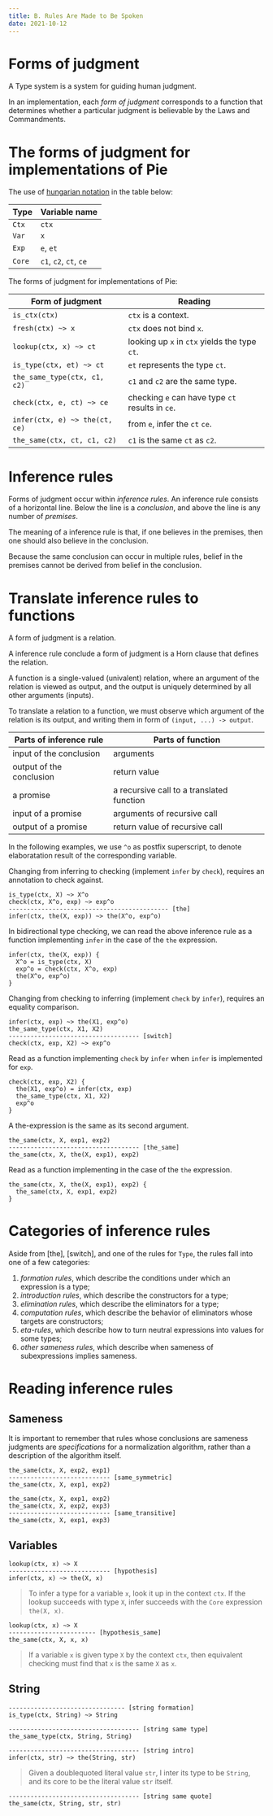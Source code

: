 ```yaml
---
title: B. Rules Are Made to Be Spoken
date: 2021-10-12
---
```


# Forms of judgment

A Type system is a system for guiding human judgment.

In an implementation, each _form of judgment_
corresponds to a function that determines
whether a particular judgment is believable
by the Laws and Commandments.

# The forms of judgment for implementations of Pie

The use of [hungarian notation][] in the table below:

| Type   | Variable name          |
| ------ | ---------------------- |
| `Ctx`  | `ctx`                  |
| `Var`  | `x`                    |
| `Exp`  | `e`, `et`              |
| `Core` | `c1`, `c2`, `ct`, `ce` |

[hungarian notation]: https://en.wikipedia.org/wiki/Hungarian_notation

The forms of judgment for implementations of Pie:

| Form of judgment               | Reading                                          |
| ------------------------------ | ------------------------------------------------ |
| `is_ctx(ctx)`                  | `ctx` is a context.                              |
| `fresh(ctx) ~> x`              | `ctx` does not bind `x`.                         |
| `lookup(ctx, x) ~> ct`         | looking up `x` in `ctx` yields the type `ct`.    |
| `is_type(ctx, et) ~> ct`       | `et` represents the type `ct`.                   |
| `the_same_type(ctx, c1, c2)`   | `c1` and `c2` are the same type.                 |
| `check(ctx, e, ct) ~> ce`      | checking `e` can have type `ct` results in `ce`. |
| `infer(ctx, e) ~> the(ct, ce)` | from `e`, infer the `ct` `ce`.                   |
| `the_same(ctx, ct, c1, c2)`    | `c1` is the same `ct` as `c2`.                   |

# Inference rules

Forms of judgment occur within _inference rules_.
An inference rule consists of a horizontal line.
Below the line is a _conclusion_, and above the line
is any number of _premises_.

The meaning of a inference rule is that,
if one believes in the premises,
then one should also believe in the conclusion.

Because the same conclusion can occur in multiple rules,
belief in the premises cannot be derived from belief in the conclusion.

# Translate inference rules to functions

A form of judgment is a relation.

A inference rule conclude a form of judgment
is a Horn clause that defines the relation.

A function is a single-valued (univalent) relation,
where an argument of the relation is viewed as output,
and the output is uniquely determined by all other arguments (inputs).

To translate a relation to a function,
we must observe which argument of the relation is its output,
and writing them in form of `(input, ...) -> output`.

| Parts of inference rule  | Parts of function                         |
| ------------------------ | ----------------------------------------- |
| input of the conclusion  | arguments                                 |
| output of the conclusion | return value                              |
| a promise                | a recursive call to a translated function |
| input of a promise       | arguments of recursive call               |
| output of a promise      | return value of recursive call            |

In the following examples, we use `^o` as postfix superscript,
to denote elaboratation result of the corresponding variable.

Changing from inferring to checking (implement `infer` by `check`),
requires an annotation to check against.

```
is_type(ctx, X) ~> X^o
check(ctx, X^o, exp) ~> exp^o
-------------------------------------------- [the]
infer(ctx, the(X, exp)) ~> the(X^o, exp^o)
```

In bidirectional type checking,
we can read the above inference rule as a function
implementing `infer` in the case of the `the` expression.

```
infer(ctx, the(X, exp)) {
  X^o = is_type(ctx, X)
  exp^o = check(ctx, X^o, exp)
  the(X^o, exp^o)
}
```

Changing from checking to inferring (implement `check` by `infer`),
requires an equality comparison.

```
infer(ctx, exp) ~> the(X1, exp^o)
the_same_type(ctx, X1, X2)
------------------------------------ [switch]
check(ctx, exp, X2) ~> exp^o
```

Read as a function implementing `check` by `infer`
when `infer` is implemented for `exp`.

```
check(ctx, exp, X2) {
  the(X1, exp^o) = infer(ctx, exp)
  the_same_type(ctx, X1, X2)
  exp^o
}
```

A the-expression is the same as its second argument.

```
the_same(ctx, X, exp1, exp2)
------------------------------------ [the_same]
the_same(ctx, X, the(X, exp1), exp2)
```

Read as a function implementing in the case of the `the` expression.

```
the_same(ctx, X, the(X, exp1), exp2) {
  the_same(ctx, X, exp1, exp2)
}
```

# Categories of inference rules

Aside from [the], [switch], and one of the rules for `Type`,
the rules fall into one of a few categories:

1. _formation rules_, which describe the conditions under which an expression is a type;
2. _introduction rules_, which describe the constructors for a type;
3. _elimination rules_, which describe the eliminators for a type;
4. _computation rules_, which describe the behavior of eliminators whose targets are constructors;
5. _eta-rules_, which describe how to turn neutral expressions into values for some types;
6. _other sameness rules_, which describe when sameness of subexpressions implies sameness.

# Reading inference rules

## Sameness

It is important to remember that
rules whose conclusions are sameness judgments
are _specifications_ for a normalization algorithm,
rather than a description of the algorithm itself.

```
the_same(ctx, X, exp2, exp1)
---------------------------- [same_symmetric]
the_same(ctx, X, exp1, exp2)
```

```
the_same(ctx, X, exp1, exp2)
the_same(ctx, X, exp2, exp3)
---------------------------- [same_transitive]
the_same(ctx, X, exp1, exp3)
```

## Variables

```
lookup(ctx, x) ~> X
---------------------------- [hypothesis]
infer(ctx, x) ~> the(X, x)
```

> To infer a type for a variable `x`,
> look it up in the context `ctx`.
> If the lookup succeeds with type `X`,
> infer succeeds with the `Core` expression `the(X, x)`.

```
lookup(ctx, x) ~> X
------------------------ [hypothesis_same]
the_same(ctx, X, x, x)
```

> If a variable `x` is given type `X` by the context `ctx`,
> then equivalent checking must find that `x` is the same `X` as `x`.

## String

```
-------------------------------- [string formation]
is_type(ctx, String) ~> String
```

```
------------------------------------ [string same type]
the_same_type(ctx, String, String)
```

```
------------------------------------ [string intro]
infer(ctx, str) ~> the(String, str)
```

> Given a doublequoted literal value `str`,
> I inter its type to be `String`,
> and its core to be the literal value `str` itself.

```
------------------------------------ [string same quote]
the_same(ctx, String, str, str)
```
